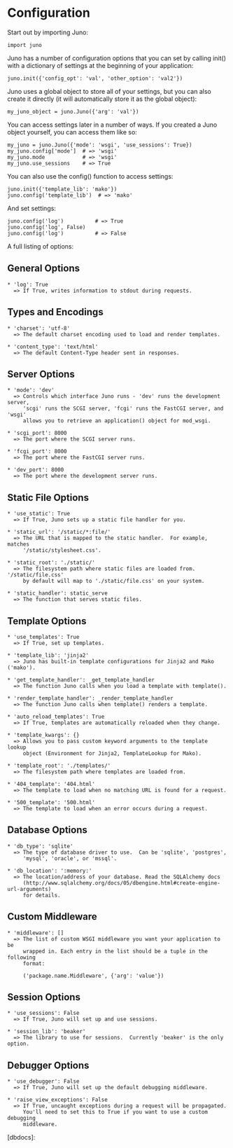 
Configuration
=============

Start out by importing Juno:
    
    import juno

Juno has a number of configuration options that you can set by calling
init() with a dictionary of settings at the beginning of your application:
    
    juno.init({'config_opt': 'val', 'other_option': 'val2'})

Juno uses a global object to store all of your settings, but you can also
create it directly (it will automatically store it as the global object):
    
    my_juno_object = juno.Juno({'arg': 'val'})

You can access settings later in a number of ways.  If you created a Juno
object yourself, you can access them like so:
    
    my_juno = juno.Juno({'mode': 'wsgi', 'use_sessions': True})
    my_juno.config['mode']  # => 'wsgi'
    my_juno.mode            # => 'wsgi'
    my_juno.use_sessions    # => True

You can also use the config() function to access settings:
    
    juno.init({'template_lib': 'mako'})
    juno.config('template_lib')  # => 'mako'

And set settings:

    juno.config('log')          # => True
    juno.config('log', False)
    juno.config('log')          # => False

A full listing of options:

General Options
---------------

    * 'log': True
      => If True, writes information to stdout during requests.

Types and Encodings
-------------------

    * 'charset': 'utf-8'
      => The default charset encoding used to load and render templates.

    * 'content_type': 'text/html'
      => The default Content-Type header sent in responses.
  
Server Options
--------------

    * 'mode': 'dev'
      => Controls which interface Juno runs - 'dev' runs the development server,
         'scgi' runs the SCGI server, 'fcgi' runs the FastCGI server, and 'wsgi'
         allows you to retrieve an application() object for mod_wsgi.

    * 'scgi_port': 8000
      => The port where the SCGI server runs.

    * 'fcgi_port': 8000
      => The port where the FastCGI server runs.

    * 'dev_port': 8000
      => The port where the development server runs.

Static File Options
-------------------

    * 'use_static': True
      => If True, Juno sets up a static file handler for you.

    * 'static_url': '/static/*:file/'
      => The URL that is mapped to the static handler.  For example, matches
         '/static/stylesheet.css'.

    * 'static_root': './static/'
      => The filesystem path where static files are loaded from.  '/static/file.css'
         by default will map to './static/file.css' on your system.

    * 'static_handler': static_serve
      => The function that serves static files.

Template Options
----------------

    * 'use_templates': True
      => If True, set up templates.

    * 'template_lib': 'jinja2'
      => Juno has built-in template configurations for Jinja2 and Mako ('mako').

    * 'get_template_handler': _get_template_handler
      => The function Juno calls when you load a template with template().

    * 'render_template_handler': _render_template_handler
      => The function Juno calls when template() renders a template.

    * 'auto_reload_templates': True
      => If True, templates are automatically reloaded when they change.

    * 'template_kwargs': {}
      => Allows you to pass custom keyword arguments to the template lookup
         object (Environment for Jinja2, TemplateLookup for Mako).

    * 'template_root': './templates/'
      => The filesystem path where templates are loaded from.

    * '404_template': '404.html'
      => The template to load when no matching URL is found for a request.

    * '500_template': '500.html'
      => The template to load when an error occurs during a request.

Database Options
----------------

    * 'db_type': 'sqlite'
      => The type of database driver to use.  Can be 'sqlite', 'postgres',
         'mysql', 'oracle', or 'mssql'.

    * 'db_location': ':memory:'
      => The location/address of your database. Read the SQLAlchemy docs
         (http://www.sqlalchemy.org/docs/05/dbengine.html#create-engine-url-arguments)
         for details.

Custom Middleware
-----------------

    * 'middleware': []
      => The list of custom WSGI middleware you want your application to be
         wrapped in. Each entry in the list should be a tuple in the following
         format:

         ('package.name.Middleware', {'arg': 'value'})

Session Options
---------------

    * 'use_sessions': False
      => If True, Juno will set up and use sessions.

    * 'session_lib': 'beaker'
      => The library to use for sessions.  Currently 'beaker' is the only option.

Debugger Options
----------------

    * 'use_debugger': False
      => If True, Juno will set up the default debugging middleware.

    * 'raise_view_exceptions': False
      => If True, uncaught exceptions during a request will be propagated.
         You'll need to set this to True if you want to use a custom debugging
         middleware.


[dbdocs]: 

